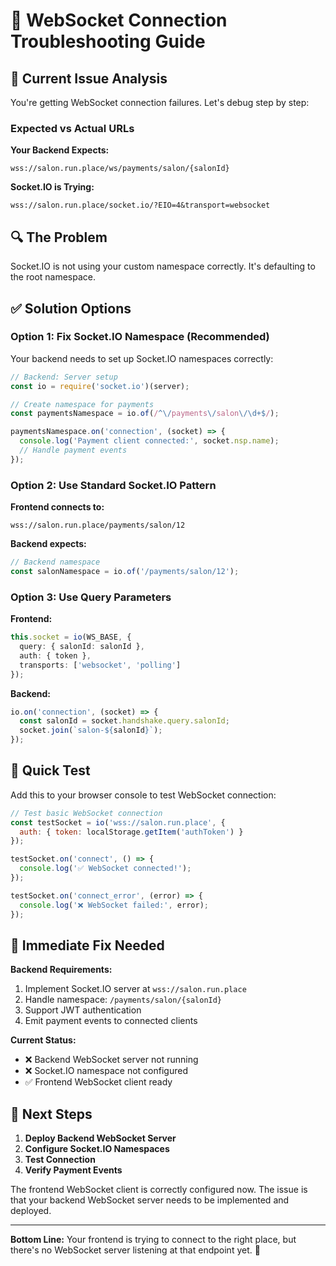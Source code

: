 # 🔧 WebSocket Connection Troubleshooting Guide

## 🎯 **Current Issue Analysis**

You're getting WebSocket connection failures. Let's debug step by step:

### **Expected vs Actual URLs**

**Your Backend Expects:**
```
wss://salon.run.place/ws/payments/salon/{salonId}
```

**Socket.IO is Trying:**
```
wss://salon.run.place/socket.io/?EIO=4&transport=websocket
```

## 🔍 **The Problem**

Socket.IO is not using your custom namespace correctly. It's defaulting to the root namespace.

## ✅ **Solution Options**

### **Option 1: Fix Socket.IO Namespace (Recommended)**

Your backend needs to set up Socket.IO namespaces correctly:

```javascript
// Backend: Server setup
const io = require('socket.io')(server);

// Create namespace for payments
const paymentsNamespace = io.of(/^\/payments\/salon\/\d+$/);

paymentsNamespace.on('connection', (socket) => {
  console.log('Payment client connected:', socket.nsp.name);
  // Handle payment events
});
```

### **Option 2: Use Standard Socket.IO Pattern**

**Frontend connects to:**
```
wss://salon.run.place/payments/salon/12
```

**Backend expects:**
```javascript
// Backend namespace
const salonNamespace = io.of('/payments/salon/12');
```

### **Option 3: Use Query Parameters**

**Frontend:**
```typescript
this.socket = io(WS_BASE, {
  query: { salonId: salonId },
  auth: { token },
  transports: ['websocket', 'polling']
});
```

**Backend:**
```javascript
io.on('connection', (socket) => {
  const salonId = socket.handshake.query.salonId;
  socket.join(`salon-${salonId}`);
});
```

## 🧪 **Quick Test**

Add this to your browser console to test WebSocket connection:

```javascript
// Test basic WebSocket connection
const testSocket = io('wss://salon.run.place', {
  auth: { token: localStorage.getItem('authToken') }
});

testSocket.on('connect', () => {
  console.log('✅ WebSocket connected!');
});

testSocket.on('connect_error', (error) => {
  console.log('❌ WebSocket failed:', error);
});
```

## 🎯 **Immediate Fix Needed**

**Backend Requirements:**
1. Implement Socket.IO server at `wss://salon.run.place`
2. Handle namespace: `/payments/salon/{salonId}`
3. Support JWT authentication
4. Emit payment events to connected clients

**Current Status:**
- ❌ Backend WebSocket server not running
- ❌ Socket.IO namespace not configured
- ✅ Frontend WebSocket client ready

## 🚀 **Next Steps**

1. **Deploy Backend WebSocket Server**
2. **Configure Socket.IO Namespaces**
3. **Test Connection**
4. **Verify Payment Events**

The frontend WebSocket client is correctly configured now. The issue is that your backend WebSocket server needs to be implemented and deployed.

---

**Bottom Line:** Your frontend is trying to connect to the right place, but there's no WebSocket server listening at that endpoint yet. 🎯